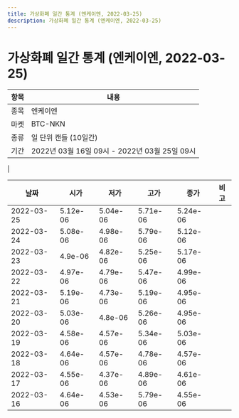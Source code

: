 ```yaml
---
title: 가상화폐 일간 통계 (엔케이엔, 2022-03-25)
description: 가상화폐 일간 통계 (엔케이엔, 2022-03-25)
---
```


가상화폐 일간 통계 (엔케이엔, 2022-03-25)
===

|항목|내용|
|--|--|
|종목|엔케이엔|
|마켓|BTC-NKN|
|종류|일 단위 캔들 (10일간)|
|기간|2022년 03월 16일 09시 - 2022년 03월 25일 09시
|

|날짜|시가|저가|고가|종가|비고|
|--|--|--|--|--|--|
|2022-03-25|5.12e-06|5.04e-06|5.71e-06|5.24e-06|    |
|2022-03-24|5.08e-06|4.98e-06|5.79e-06|5.12e-06|    |
|2022-03-23|4.9e-06|4.82e-06|5.25e-06|5.17e-06|    |
|2022-03-22|4.97e-06|4.79e-06|5.47e-06|4.99e-06|    |
|2022-03-21|5.19e-06|4.73e-06|5.19e-06|4.95e-06|    |
|2022-03-20|5.03e-06|4.8e-06|5.26e-06|4.95e-06|    |
|2022-03-19|4.58e-06|4.57e-06|5.34e-06|5.03e-06|    |
|2022-03-18|4.64e-06|4.57e-06|4.78e-06|4.57e-06|    |
|2022-03-17|4.55e-06|4.37e-06|4.89e-06|4.61e-06|    |
|2022-03-16|4.64e-06|4.53e-06|5.79e-06|4.55e-06|    |
